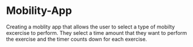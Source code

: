 # Mobility-App
Creating a moblity app that allows the user to select a type of mobilty excercise to perform.  They select a time amount that they want to perform the exercise and the timer counts down for each exercise.
